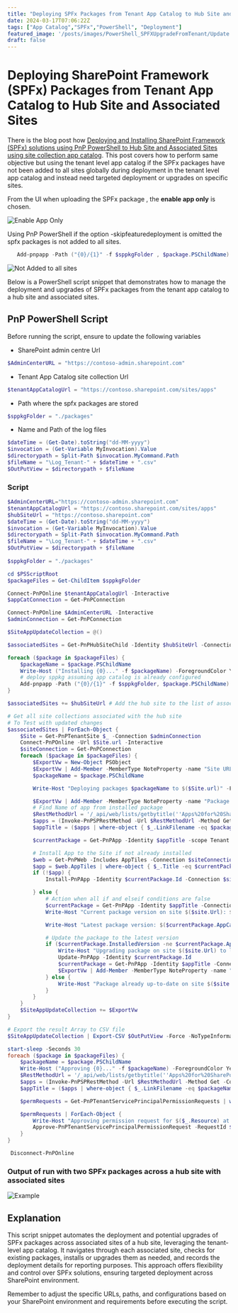 ```yaml
---
title: "Deploying SPFx Packages from Tenant App Catalog to Hub Site and Associated Sites"
date: 2024-03-17T07:06:22Z
tags: ["App Catalog","SPFx","PowerShell", "Deployment"]
featured_image: '/posts/images/PowerShell_SPFXUpgradeFromTenant/Update.png'
draft: false
---
```


# Deploying SharePoint Framework (SPFx) Packages from Tenant App Catalog to Hub Site and Associated Sites

There is the blog post how [Deploying and Installing SharePoint Framework (SPFx) solutions using PnP PowerShell to Hub Site and Associated Sites using site collection app catalog](https://pnp.github.io/blog/post/deploy-spfx-in-hub-site-and-associated-sites/). This post covers how to perform same objective but using the tenant level app catalog if the SPFx packages have not been added to all sites globally during deployment in the tenant level app catalog and instead need targeted deployment or upgrades on specific sites. 

From the UI when uploading the SPFx package , the **enable app only** is chosen.

![Enable App Only](../images/PowerShell_SPFXUpgradeFromTenant/EnableAppOnly.png)

Using PnP PowerShell if the option -skipfeaturedeployment is omitted the spfx packages is not added to all sites.

```PowerShell
   Add-pnpapp -Path ("{0}/{1}" -f $sppkgFolder , $package.PSChildName) -Scope Tenant -Overwrite -Publish
```

![Not Added to all sites](../images/PowerShell_SPFXUpgradeFromTenant/Enabled_NotAddedToAllSites.png)

Below is a PowerShell script snippet that demonstrates how to manage the deployment and upgrades of SPFx packages from the tenant app catalog to a hub site and associated sites.

## PnP PowerShell Script

Before running the script, ensure to update the following variables 
- SharePoint admin centre Url
```PowerShell
$AdminCenterURL = "https://contoso-admin.sharepoint.com"
```
- Tenant App Catalog site collection Url
```PowerShell
$tenantAppCatalogUrl = "https://contoso.sharepoint.com/sites/apps"
```
- Path where the spfx packages are stored
```PowerShell
$sppkgFolder = "./packages"
```
- Name and Path of the log files
```PowerShell
$dateTime = (Get-Date).toString("dd-MM-yyyy")
$invocation = (Get-Variable MyInvocation).Value
$directorypath = Split-Path $invocation.MyCommand.Path
$fileName = "\Log_Tenant-" + $dateTime + ".csv"
$OutPutView = $directorypath + $fileName
```

### Script

```PowerShell
$AdminCenterURL="https://contoso-admin.sharepoint.com"
$tenantAppCatalogUrl = "https://contoso.sharepoint.com/sites/apps"
$hubSiteUrl = "https://contoso.sharepoint.com"
$dateTime = (Get-Date).toString("dd-MM-yyyy")
$invocation = (Get-Variable MyInvocation).Value
$directorypath = Split-Path $invocation.MyCommand.Path
$fileName = "\Log_Tenant-" + $dateTime + ".csv"
$OutPutView = $directorypath + $fileName
 
$sppkgFolder = "./packages"

cd $PSScriptRoot
$packageFiles = Get-ChildItem $sppkgFolder

Connect-PnPOnline $tenantAppCatalogUrl -Interactive
$appCatConnection = Get-PnPConnection

Connect-PnPOnline $AdminCenterURL -Interactive
$adminConnection = Get-PnPConnection

$SiteAppUpdateCollection = @()

$associatedSites = Get-PnPHubSiteChild -Identity $hubSiteUrl -Connection $adminConnection

foreach ($package in $packageFiles) {
    $packageName = $package.PSChildName
    Write-Host ("Installing {0}..." -f $packageName) -ForegroundColor Yellow
    # deploy sppkg assuming app catalog is already configured
    Add-pnpapp -Path ("{0}/{1}" -f $sppkgFolder, $package.PSChildName) -Scope Tenant -Overwrite -Publish
}

$associatedSites += $hubSiteUrl # Add the hub site to the list of associated sites

# Get all site collections associated with the hub site
# To Test with updated changes
$associatedSites | ForEach-Object {
    $Site = Get-PnPTenantSite $_ -Connection $adminConnection
    Connect-PnPOnline -Url $Site.url -Interactive
    $siteConnection = Get-PnPConnection
    foreach ($package in $packageFiles) {
        $ExportVw = New-Object PSObject
        $ExportVw | Add-Member -MemberType NoteProperty -name "Site URL" -value $Site.url
        $packageName = $package.PSChildName

        Write-Host "Deploying packages $packageName to $($Site.url)" -ForegroundColor Yellow

        $ExportVw | Add-Member -MemberType NoteProperty -name "Package Name" -value $packageName
        # Find Name of app from installed package
        $RestMethodUrl = '/_api/web/lists/getbytitle(''Apps%20for%20SharePoint'')/items?$select=Title,LinkFilename'
        $apps = (Invoke-PnPSPRestMethod -Url $RestMethodUrl -Method Get -Connection $appCatConnection).Value
        $appTitle = ($apps | where-object { $_.LinkFilename -eq $packageName } | select Title).Title

        $currentPackage = Get-PnPApp -Identity $appTitle -scope Tenant

        # Install App to the Site if not already installed
        $web = Get-PnPWeb -Includes AppTiles -Connection $siteConnection
        $app = $web.AppTiles | where-object { $_.Title -eq $currentPackage.Title }
        if (!$app) {
            Install-PnPApp -Identity $currentPackage.Id -Connection $siteConnection

        } else {
            # Action when all if and elseif conditions are false
            $currentPackage = Get-PnPApp -Identity $appTitle -Connection $siteConnection
            Write-Host "Current package version on site $($site.Url): $($currentPackage.InstalledVersion)"

            Write-Host "Latest package version: $($currentPackage.AppCatalogVersion)"

            # Update the package to the latest version
            if ($currentPackage.InstalledVersion -ne $currentPackage.AppCatalogVersion) {
                Write-Host "Upgrading package on site $($site.Url) to latest version..."
                Update-PnPApp -Identity $currentPackage.Id
                $currentPackage = Get-PnPApp -Identity $appTitle -Connection $siteConnection
                $ExportVw | Add-Member -MemberType NoteProperty -name "Package Version" -value $currentPackage.AppCatalogVersion
            } else {
                Write-Host "Package already up-to-date on site $($site.Url)."
            }
        }
    }
    $SiteAppUpdateCollection += $ExportVw
}

# Export the result Array to CSV file
$SiteAppUpdateCollection | Export-CSV $OutPutView -Force -NoTypeInformation

start-sleep -Seconds 30
foreach ($package in $packageFiles) {
    $packageName = $package.PSChildName
    Write-Host ("Approving {0}..." -f $packageName) -ForegroundColor Yellow
    $RestMethodUrl = '/_api/web/lists/getbytitle(''Apps%20for%20SharePoint'')/items?$select=Title,LinkFilename'
    $apps = (Invoke-PnPSPRestMethod -Url $RestMethodUrl -Method Get -Connection $appCatConnection).Value
    $appTitle = ($apps | where-object { $_.LinkFilename -eq $packageName } | select Title).Title

    $permRequests = Get-PnPTenantServicePrincipalPermissionRequests | where-object { $_.PackageName -eq $appTitle }

    $permRequests | ForEach-Object {
        Write-Host "Approving permission request for $($_.Resource) at scope $($_.Scope) and package $appTitle..."
        Approve-PnPTenantServicePrincipalPermissionRequest -RequestId $_.Id.Guid -Force -ErrorAction Ignore
    }
}

 Disconnect-PnPOnline
```

### Output of run with two SPFx packages across a hub site with associated sites

![Example](../images/PowerShell_SPFXUpgradeFromTenant/Update.png)

## Explanation

This script snippet automates the deployment and potential upgrades of SPFx packages across associated sites of a hub site, leveraging the tenant-level app catalog. It navigates through each associated site, checks for existing packages, installs or upgrades them as needed, and records the deployment details for reporting purposes.
This approach offers flexibility and control over SPFx solutions, ensuring targeted deployment across SharePoint environment.

Remember to adjust the specific URLs, paths, and configurations based on your SharePoint environment and requirements before executing the script.
